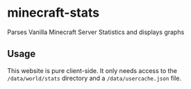 minecraft-stats
===============

Parses Vanilla Minecraft Server Statistics and displays graphs

Usage
---
This website is pure client-side. It only needs access to the `/data/world/stats` directory and a `/data/usercache.json` file.

